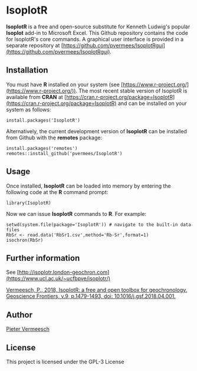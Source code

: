 # IsoplotR

**IsoplotR** is a free and open-source substitute for Kenneth Ludwig's
popular **Isoplot** add-in to Microsoft Excel.  This Github repository
contains the code for IsoplotR's core commands. A graphical user
interface is provided in a separate repository at
[https://github.com/pvermees/IsoplotRgui](https://github.com/pvermees/IsoplotRgui).

## Installation

You must have **R** installed on your system (see
[https://www.r-project.org/](https://www.r-project.org/)). The most
recent stable version of IsoplotR is available from **CRAN** at
[https://cran.r-project.org/package=IsoplotR](https://cran.r-project.org/package=IsoplotR)
and can be installed on your system as follows:

```
install.packages('IsoplotR')
```

Alternatively, the current development version of **IsoplotR** can be installed from Github with the **remotes** package:

```
install.packages('remotes')
remotes::install_github('pvermees/IsoplotR')
```

## Usage

Once installed, **IsoplotR** can be loaded into memory by entering the following code at the **R** command prompt:

```
library(IsoplotR)
```

Now we can issue **IsoplotR** commands to **R**. For example:

```
setwd(system.file(package='IsoplotR')) # navigate to the built-in data files
RbSr <- read.data('RbSr1.csv',method='Rb-Sr',format=1)  
isochron(RbSr)
```

## Further information

See [http://isoplotr.london-geochron.com](https://www.ucl.ac.uk/~ucfbpve/isoplotr/)

[Vermeesch, P., 2018, IsoplotR: a free and open toolbox for
geochronology. Geoscience Frontiers, v.9, p.1479-1493, doi:
10.1016/j.gsf.2018.04.001.](https://www.ucl.ac.uk/~ucfbpve/papers/VermeeschGSF2018/)

## Author

[Pieter Vermeesch](https://www.ucl.ac.uk/~ucfbpve/)

## License

This project is licensed under the GPL-3 License
